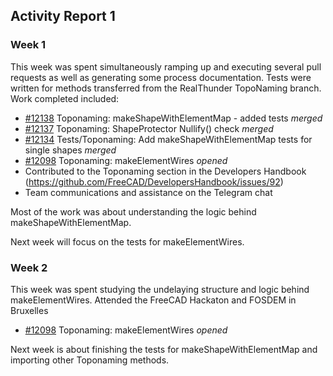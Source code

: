 ## Activity Report 1

### Week 1

This week was spent simultaneously ramping up and executing several pull requests as well as generating some process documentation.  Tests were written for methods transferred from the RealThunder TopoNaming branch. Work completed included:

* [#12138](https://github.com/FreeCAD/FreeCAD/pull/12157) Toponaming: makeShapeWithElementMap - added tests *merged*
* [#12137](https://github.com/FreeCAD/FreeCAD/pull/12177) Toponaming: ShapeProtector Nullify() check *merged*
* [#12134](https://github.com/FreeCAD/FreeCAD/pull/12160) Tests/Toponaming: Add makeShapeWithElementMap tests for single shapes *merged*
* [#12098](https://github.com/FreeCAD/FreeCAD/pull/12189) Toponaming: makeElementWires *opened*
* Contributed to the Toponaming section in the Developers Handbook (https://github.com/FreeCAD/DevelopersHandbook/issues/92)
* Team communications and assistance on the Telegram chat

Most of the work was about understanding the logic behind makeShapeWithElementMap.

Next week will focus on the tests for makeElementWires.

### Week 2

This week was spent studying the undelaying structure and logic behind makeElementWires. Attended the FreeCAD Hackaton and FOSDEM in Bruxelles

* [#12098](https://github.com/FreeCAD/FreeCAD/pull/12189) Toponaming: makeElementWires *opened*

Next week is about finishing the tests for makeShapeWithElementMap and importing other Toponaming methods.

